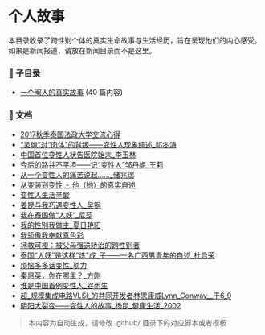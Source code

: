 # 个人故事

本目录收录了跨性别个体的真实生命故事与生活经历，旨在呈现他们的内心感受。如果是新闻报道，请放在新闻目录而不是这里。

### 📁 子目录

- [一个阉人的真实故事](一个阉人的真实故事) (40 篇内容)


### 📄 文档

- [2017秋季泰国法政大学交流心得](2017秋季泰国法政大学交流心得_page.md)
- [“灵魂”对“肉体”的背叛——变性人现象综述_祁冬涛](“灵魂”对“肉体”的背叛——变性人现象综述_祁冬涛_page.md)
- [中国首位变性人状告医院始末_李玉林](中国首位变性人状告医院始末_李玉林_page.md)
- [今后的路并不平坦——记“变性人”邹丹妮_王莉](今后的路并不平坦——记“变性人”邹丹妮_王莉_page.md)
- [从一个变性人的痛苦说起……_储兆瑞](从一个变性人的痛苦说起……_储兆瑞_page.md)
- [从变装到变性_-_他（她）的真实自述](从变装到变性_-_他（她）的真实自述_page.md)
- [变性人生活辛酸](变性人生活辛酸_page.md)
- [姜昆与我巧遇变性人_吴钢](姜昆与我巧遇变性人_吴钢_page.md)
- [我在泰国做“人妖”_尼莎](我在泰国做“人妖”_尼莎_page.md)
- [我的性别我做主_夏日艳阳](我的性别我做主_夏日艳阳_page.md)
- [我骄傲我奉献真色彩](我骄傲我奉献真色彩_page.md)
- [拯救可橙：被父母强送矫治的跨性别者](拯救可橙：被父母强送矫治的跨性别者_page.md)
- [泰国“人妖”是这样“炼”成_子——一名广西男青年的自述_杜启荣](泰国“人妖”是这样“炼”成_子——一名广西男青年的自述_杜启荣_page.md)
- [烦恼多多话变性_项力](烦恼多多话变性_项力_page.md)
- [秦惠英，你在哪里？_方刚](秦惠英，你在哪里？_方刚_page.md)
- [谁是中国首例变性人_谷雨生](谁是中国首例变性人_谷雨生_page.md)
- [超_规模集成电路VLSI_的共同开发者林恩康威Lynn_Conway__于6_9](超_规模集成电路VLSI_的共同开发者林恩康威Lynn_Conway__于6_9_page.md)
- [阴阳大裂变——变性人的故事_杨昆_健康生活_2002](阴阳大裂变——变性人的故事_杨昆_健康生活_2002_page.md)

> 本内容为自动生成，请修改 .github/ 目录下的对应脚本或者模板

